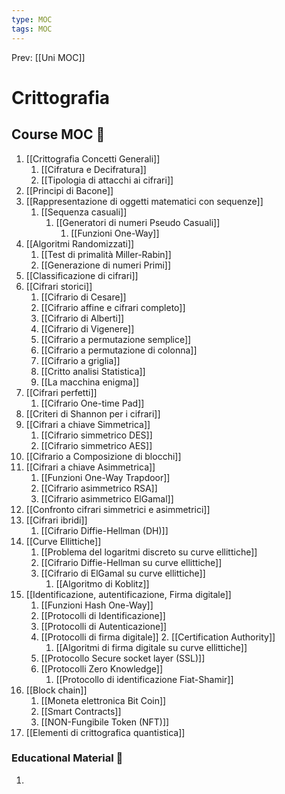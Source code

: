 ```yaml
---
type: MOC 
tags: MOC 
---
```


Prev: [[Uni MOC]]

# Crittografia

## Course MOC  📒
1. [[Crittografia Concetti Generali]]
	1. [[Cifratura e Decifratura]]
	2. [[Tipologia di attacchi ai cifrari]]
2. [[Principi di Bacone]]
3. [[Rappresentazione di oggetti matematici con sequenze]]
	1. [[Sequenza casuali]]
		1. [[Generatori di numeri Pseudo Casuali]]
			1. [[Funzioni One-Way]]
4. [[Algoritmi Randomizzati]]
	1. [[Test di primalità Miller-Rabin]]
	2. [[Generazione di numeri Primi]]
5. [[Classificazione di cifrari]]
6. [[Cifrari storici]]
	1. [[Cifrario di Cesare]]
	2. [[Cifrario affine e cifrari completo]]
	3. [[Cifrario di Alberti]]
	4. [[Cifrario di Vigenere]]
	5. [[Cifrario a permutazione semplice]]
	6. [[Cifrario a permutazione di colonna]]
	7. [[Cifrario a griglia]]
	8. [[Critto analisi Statistica]]
	9. [[La macchina enigma]]
7. [[Cifrari perfetti]]
	1. [[Cifrario One-time Pad]]
8. [[Criteri di Shannon per i cifrari]]
9. [[Cifrari a chiave Simmetrica]]
	1. [[Cifrario simmetrico DES]]
	2. [[Cifrario simmetrico AES]]
10. [[Cifrario a Composizione di blocchi]]
11. [[Cifrari a chiave Asimmetrica]]
	1. [[Funzioni One-Way Trapdoor]]
	2. [[Cifrario asimmetrico RSA]]
	3. [[Cifrario asimmetrico ElGamal]]
12. [[Confronto cifrari simmetrici e asimmetrici]]
13. [[Cifrari ibridi]]
	1. [[Cifrario Diffie-Hellman (DH)]]
14. [[Curve Ellittiche]]
	1. [[Problema del logaritmi discreto su curve ellittiche]]
	2. [[Cifrario Diffie-Hellman su curve ellittiche]]
	3. [[Cifrario di ElGamal su curve ellittiche]]
		1. [[Algoritmo di Koblitz]]
15. [[Identificazione, autentificazione, Firma digitale]]
	1. [[Funzioni Hash One-Way]]
	2. [[Protocolli di Identificazione]]
	3. [[Protocolli di Autenticazione]]
	4. [[Protocolli di firma digitale]]
		2. [[Certification Authority]]
		1. [[Algoritmi di firma digitale su curve ellittiche]]
	5. [[Protocollo Secure socket layer (SSL)]]
	6. [[Protocolli Zero Knowledge]]
		1. [[Protocollo di identificazione Fiat-Shamir]]
16. [[Block chain]]
	1. [[Moneta elettronica Bit Coin]]
	2. [[Smart Contracts]]
	3. [[NON-Fungibile Token (NFT)]]
17. [[Elementi di crittografica quantistica]]
  

### Educational Material 🧱
1. 
